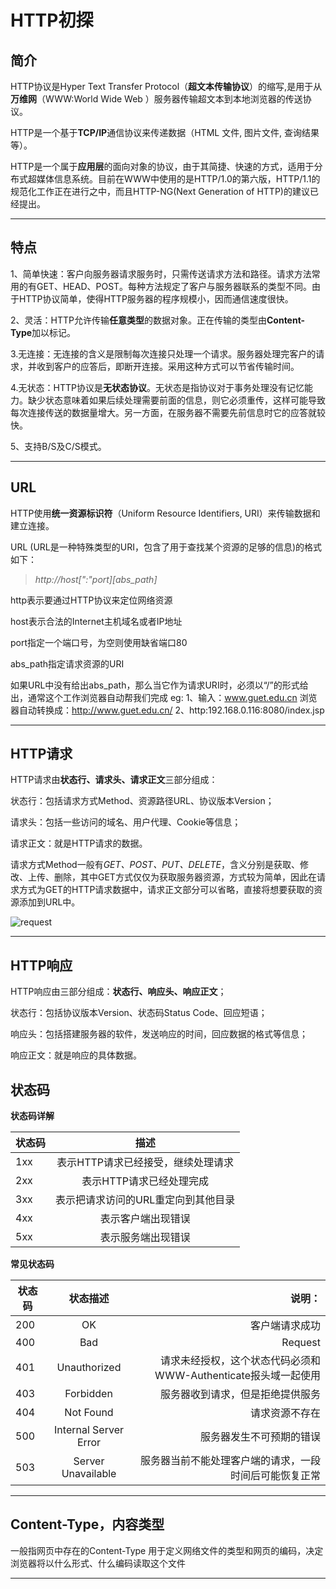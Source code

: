 # HTTP初探

## 简介

HTTP协议是Hyper Text Transfer Protocol（**超文本传输协议**）的缩写,是用于从**万维网**（WWW:World Wide Web ）服务器传输超文本到本地浏览器的传送协议。

HTTP是一个基于**TCP/IP**通信协议来传递数据（HTML 文件, 图片文件, 查询结果等）。

HTTP是一个属于**应用层**的面向对象的协议，由于其简捷、快速的方式，适用于分布式超媒体信息系统。目前在WWW中使用的是HTTP/1.0的第六版，HTTP/1.1的规范化工作正在进行之中，而且HTTP-NG(Next Generation of HTTP)的建议已经提出。

---

## 特点

1、简单快速：客户向服务器请求服务时，只需传送请求方法和路径。请求方法常用的有GET、HEAD、POST。每种方法规定了客户与服务器联系的类型不同。由于HTTP协议简单，使得HTTP服务器的程序规模小，因而通信速度很快。

2、灵活：HTTP允许传输**任意类型**的数据对象。正在传输的类型由**Content-Type**加以标记。

3.无连接：无连接的含义是限制每次连接只处理一个请求。服务器处理完客户的请求，并收到客户的应答后，即断开连接。采用这种方式可以节省传输时间。

4.无状态：HTTP协议是**无状态协议**。无状态是指协议对于事务处理没有记忆能力。缺少状态意味着如果后续处理需要前面的信息，则它必须重传，这样可能导致每次连接传送的数据量增大。另一方面，在服务器不需要先前信息时它的应答就较快。

5、支持B/S及C/S模式。

---

## URL

HTTP使用**统一资源标识符**（Uniform Resource Identifiers, URI）来传输数据和建立连接。

URL (URL是一种特殊类型的URI，包含了用于查找某个资源的足够的信息)的格式如下：

>*http://host[":"port][abs_path]*

http表示要通过HTTP协议来定位网络资源

host表示合法的Internet主机域名或者IP地址

port指定一个端口号，为空则使用缺省端口80

abs_path指定请求资源的URI

如果URL中没有给出abs_path，那么当它作为请求URI时，必须以“/”的形式给出，通常这个工作浏览器自动帮我们完成
eg:
1、输入：www.guet.edu.cn
浏览器自动转换成：http://www.guet.edu.cn/
2、http:192.168.0.116:8080/index.jsp 

---

## HTTP请求

HTTP请求由**状态行、请求头、请求正文**三部分组成：

状态行：包括请求方式Method、资源路径URL、协议版本Version；

请求头：包括一些访问的域名、用户代理、Cookie等信息；

请求正文：就是HTTP请求的数据。

请求方式Method一般有*GET、POST、PUT、DELETE*，含义分别是获取、修改、上传、删除，其中GET方式仅仅为获取服务器资源，方式较为简单，因此在请求方式为GET的HTTP请求数据中，请求正文部分可以省略，直接将想要获取的资源添加到URL中。

![request](http://cc456xie.cn/asset/HTTP1.webp)

---

## HTTP响应

HTTP响应由三部分组成：**状态行、响应头、响应正文**；

状态行：包括协议版本Version、状态码Status Code、回应短语；

响应头：包括搭建服务器的软件，发送响应的时间，回应数据的格式等信息；

响应正文：就是响应的具体数据。

## 状态码

**状态码详解**

状态码|描述
--|:--:
1xx|表示HTTP请求已经接受，继续处理请求
2xx|表示HTTP请求已经处理完成
3xx|表示把请求访问的URL重定向到其他目录
4xx|表示客户端出现错误
5xx|表示服务端出现错误


**常见状态码**

状态码|状态描述|说明：
--|:--:|--:
200|OK|客户端请求成功
400|Bad|Request|客户端请求有语法错误，不能被服务器所理解
401|Unauthorized|请求未经授权，这个状态代码必须和WWW-Authenticate报头域一起使用 
403|Forbidden|服务器收到请求，但是拒绝提供服务
404|Not Found|请求资源不存在
500|Internal Server Error|服务器发生不可预期的错误
503|Server Unavailable|服务器当前不能处理客户端的请求，一段时间后可能恢复正常

---

## Content-Type，内容类型

一般指网页中存在的Content-Type
用于定义网络文件的类型和网页的编码，决定浏览器将以什么形式、什么编码读取这个文件

---
